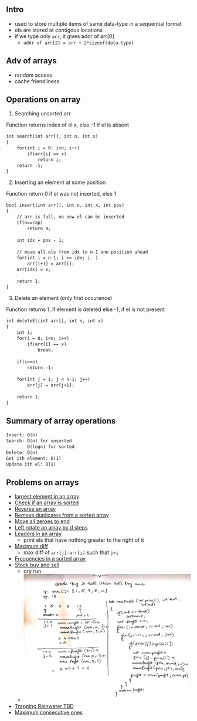 ## Intro
- used to store multiple items of same data-type in a sequential format
- els are stored at contigous locations
- if we type only ```arr```, it gives addr of arr[0]
    - ```addr of arr[2] = arr + 2*sizeof(data-type)```

## Adv of arrays
- random access
- cache friendliness

## Operations on array 

1) Searching unsorted arr

Function returns index of el x, else -1 if el is absent

```
int search(int arr[], int n, int x)
{
    for(int i = 0; i<n; i++)
        if(arr[i] == x)
            return i;
    return -1;
}
```

2) Inserting an element at some position

Function return 0 if el was not inserted, else 1
```
bool insert(int arr[], int n, int x, int pos)
{
    // arr is full, no new el can be inserted
    if(n==cap)
        return 0;

    int idx = pos - 1;

    // move all els from idx to n-1 one position ahead
    for(int i = n-1; i >= idx; i--)
        arr[i+1] = arr[i];
    arr[idx] = x;

    return 1;
}
```

3) Delete an element (only first occurence)

Function returns 1, if element is deleted
else -1, if el is not present

```
int deleteEl(int arr[], int n, int x)
{
    int i;
    for(i = 0; i<n; i++)
        if(arr[i] == x)
            break;

    if(i==n)
        return -1;
    
    for(int j = i; j < n-1; j++)
        arr[j] = arr[j+1];

    return 1;
}
```

## Summary of array operations

```
Insert: O(n)
Search: O(n) for unsorted
        O(logn) for sorted
Delete: O(n)    
Get ith element: O(1)
Update ith el: O(1)
```

## Problems on arrays

- [largest element in an array](largest.cpp)
- [Check if an array is sorted](isSorted.cpp)
- [Reverse an array](reverse.cpp)
- [Remove duplicates from a sorted array](remove_duplicates.cpp)
- [Move all zeroes to end](move_zeroes.cpp)
- [Left rotate an array by d steps](left_rotate.cpp)
- [Leaders in an array](leaders.cpp)
    - print els that have nothing greater to the right of it
- [Maximum diff](max_diff.cpp)
    - max diff of ```arr[j]-arr[i]``` such that ```j>i```
- [Frequencies in a sorted array](freq.cpp)
- [Stock buy and sell](stock_buy_and_sell.cpp)
    - dry run
    - ![](imgs/stock.jpg)
- [Trapping Rainwater TBD]()
- [Maximum consecutive ones](max_consecutive_ones.cpp)